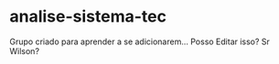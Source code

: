 # analise-sistema-tec
Grupo criado para aprender a se adicionarem... 
Posso Editar isso? Sr Wilson?
